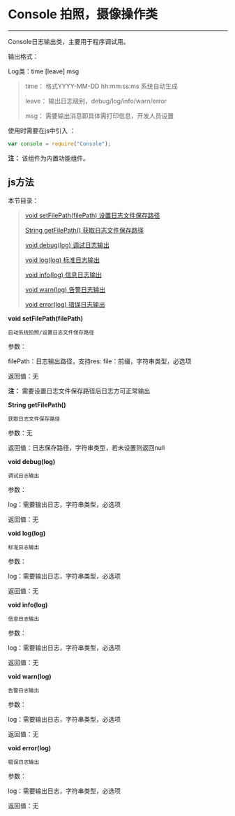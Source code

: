 # Console 拍照，摄像操作类

----------

Console日志输出类，主要用于程序调试用。

输出格式：  

Log类：time    [leave]    msg            
          
> time： 格式YYYY-MM-DD   hh:mm:ss:ms  系统自动生成  
> 
> leave：  输出日志级别，debug/log/info/warn/error  
> 
> msg：   需要输出消息即具体需打印信息，开发人员设置

使用时需要在js中引入 ：

```javascript
var console = require("Console"); 
```


**注：** 该组件为内置功能组件。

<h2 id="cid_1">js方法</h2>  


本节目录：

>[ void setFilePath(filePath)  设置日志文件保存路径 ](#ff_0)
> 
> [String getFilePath()  获取日志文件保存路径 ](#ff_1)
>
>[ void debug(log)   调试日志输出  ](#ff_2)
>
>[ void log(log)   标准日志输出  ](#ff_3)
>
>[ void info(log)   信息日志输出  ](#ff_4)
>
>[ void warn(log)   告警日志输出  ](#ff_5)  
>
>[ void error(log)  错误日志输出  ](#ff_6)  


<span id="ff_0">**void setFilePath(filePath)**</span>  

<code>启动系统拍照/设置日志文件保存路径</code>    

参数：  

filePath：日志输出路径，支持res: file：前缀，字符串类型，必选项 

返回值：无 

**注：**  需要设置日志文件保存路径后日志方可正常输出


<span id="ff_1">**String getFilePath()**</span>  

<code>获取日志文件保存路径</code>   

参数：无 

返回值：日志保存路径，字符串类型，若未设置则返回null


<span id="ff_2">**void debug(log)**</span>  

<code>调试日志输出</code> 

参数：

log：需要输出日志，字符串类型，必选项

返回值：无  


<span id="ff_3">**void log(log)**</span>  

<code>标准日志输出</code> 

参数： 

log：需要输出日志，字符串类型，必选项  

返回值：无


<span id="ff_4">**void info(log)**</span>  

<code>信息日志输出</code> 

参数： 

log：需要输出日志，字符串类型，必选项  

返回值：无


<span id="ff_5">**void warn(log)**</span>  

<code>告警日志输出</code> 

参数： 

log：需要输出日志，字符串类型，必选项  

返回值：无


<span id="ff_6">**void error(log)**</span>  

<code>错误日志输出</code> 

参数： 

log：需要输出日志，字符串类型，必选项  

返回值：无